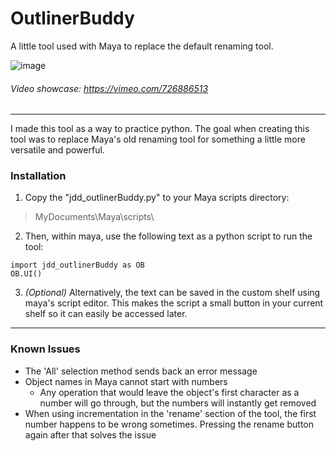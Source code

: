 # OutlinerBuddy
A little tool used with Maya to replace the default renaming tool.

![image](https://user-images.githubusercontent.com/98228345/177248385-6c9e3d52-a63a-4e23-85bd-9e082ec9a1a5.png)

###### Video showcase: https://vimeo.com/726886513

---

I made this tool as a way to practice python. The goal when creating this tool was to replace Maya's old renaming tool for something a little more versatile and powerful.

### Installation
1. Copy the "jdd_outlinerBuddy.py" to your Maya scripts directory:
>MyDocuments\Maya\scripts\

2. Then, within maya, use the following text as a python script to run the tool:
```
import jdd_outlinerBuddy as OB
OB.UI()
```
3. *(Optional)* Alternatively, the text can be saved in the custom shelf using maya's script editor. This makes the script a small button in your current shelf so it can easily be accessed later.

---

### Known Issues
- The 'All' selection method sends back an error message
- Object names in Maya cannot start with numbers
  - Any operation that would leave the object's first character as a number will go through, but the numbers will instantly get removed
- When using incrementation in the 'rename' section of the tool, the first number happens to be wrong sometimes. Pressing the rename button again after that solves the issue
